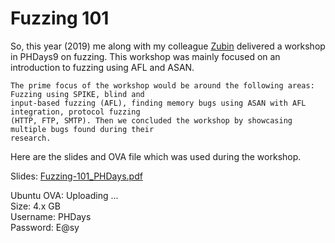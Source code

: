 # Fuzzing 101
So, this year (2019) me along with my colleague [Zubin](https://twitter.com/p1ngfl0yd) delivered a workshop in PHDays9 on fuzzing. This workshop was mainly focused on an introduction to fuzzing using AFL and ASAN.

```
The prime focus of the workshop would be around the following areas: Fuzzing using SPIKE, blind and 
input-based fuzzing (AFL), finding memory bugs using ASAN with AFL integration, protocol fuzzing 
(HTTP, FTP, SMTP). Then we concluded the workshop by showcasing multiple bugs found during their 
research.
```

Here are the slides and OVA file which was used during the workshop.

Slides: [Fuzzing-101_PHDays.pdf](https://github.com/RootUp/PHDays9/blob/master/Slides/Fuzzing-101_PHDays.pdf)

Ubuntu OVA: Uploading ...<br>
Size: 4.x GB <br>
Username: PHDays <br>
Password: E@sy  
